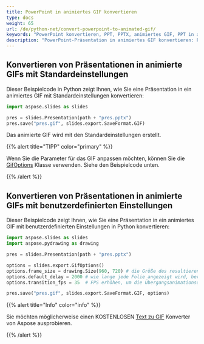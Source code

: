 ```yaml
---
title: PowerPoint in animiertes GIF konvertieren
type: docs
weight: 65
url: /de/python-net/convert-powerpoint-to-animated-gif/
keywords: "PowerPoint konvertieren, PPT, PPTX, animiertes GIF, PPT in animiertes GIF, PPTX in animiertes GIF, Python, Standardeinstellungen, benutzerdefinierte Einstellungen"
description: "PowerPoint-Präsentation in animiertes GIF konvertieren: PPT in GIF, PPTX in GIF in Python"
---
```


## Konvertieren von Präsentationen in animierte GIFs mit Standardeinstellungen ##

Dieser Beispielcode in Python zeigt Ihnen, wie Sie eine Präsentation in ein animiertes GIF mit Standardeinstellungen konvertieren:

```py
import aspose.slides as slides

pres = slides.Presentation(path + "pres.pptx")
pres.save("pres.gif", slides.export.SaveFormat.GIF)
```

Das animierte GIF wird mit den Standardeinstellungen erstellt. 

{{%  alert  title="TIPP"  color="primary"  %}} 

Wenn Sie die Parameter für das GIF anpassen möchten, können Sie die [GifOptions](https://reference.aspose.com/slides/python-net/aspose.slides.export/gifoptions/) Klasse verwenden. Siehe den Beispielcode unten. 

{{% /alert %}} 

## Konvertieren von Präsentationen in animierte GIFs mit benutzerdefinierten Einstellungen ##
Dieser Beispielcode zeigt Ihnen, wie Sie eine Präsentation in ein animiertes GIF mit benutzerdefinierten Einstellungen in Python konvertieren:

```py
import aspose.slides as slides
import aspose.pydrawing as drawing

pres = slides.Presentation(path + "pres.pptx")

options = slides.export.GifOptions()
options.frame_size = drawing.Size(960, 720) # die Größe des resultierenden GIF
options.default_delay = 2000 # wie lange jede Folie angezeigt wird, bevor sie zur nächsten wechselt
options.transition_fps = 35  # FPS erhöhen, um die Übergangsanimationsqualität zu verbessern

pres.save("pres.gif", slides.export.SaveFormat.GIF, options)
```

{{% alert title="Info" color="info" %}}

Sie möchten möglicherweise einen KOSTENLOSEN [Text zu GIF](https://products.aspose.app/slides/text-to-gif) Konverter von Aspose ausprobieren. 

{{% /alert %}}